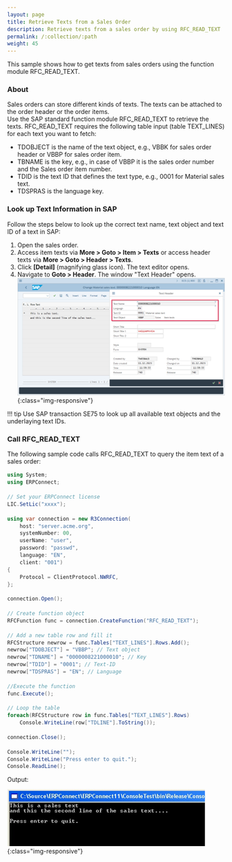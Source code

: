 ```yaml
---
layout: page
title: Retrieve Texts from a Sales Order
description: Retrieve texts from a sales order by using RFC_READ_TEXT
permalink: /:collection/:path
weight: 45
---
```


This sample shows how to get texts from sales orders using the function module RFC_READ_TEXT.

### About

Sales orders can store different kinds of texts.
The texts can be attached to the order header or the order items.<br>
Use the SAP standard function module RFC_READ_TEXT to retrieve the texts.
RFC_READ_TEXT requires the following table input (table TEXT_LINES) for each text you want to fetch:

- TDOBJECT is the name of the text object, e.g., VBBK for sales order header or VBBP for sales order item.
- TBNAME is the key, e.g., in case of VBBP it is the sales order number and the Sales order item number.
- TDID is the text ID that defines the text type, e.g., 0001 for Material sales text.
- TDSPRAS is the language key.

<!--- 
The following screenshot shows the texts of order items in a sales order. 
![ReadTextVA01](../../assets/images/samples/ReadTextVA01.jpg){:class="img-responsive"}
-->

### Look up Text Information in SAP

Follow the steps below to look up the correct text name, text object and text ID of a text in SAP:
1. Open the sales order.
2. Access item texts via **More > Goto > Item > Texts** or access header texts via **More > Goto > Header > Texts**.
3. Click **[Detail]** (magnifying glass icon). The text editor opens.
4. Navigate to **Goto > Header**. The window "Text Header" opens.<br>
![TextDetails](../../assets/images/samples/TextDetails.png){:class="img-responsive"}

!!! tip
    Use SAP transaction SE75 to look up all available text objects and the underlaying text IDs.

### Call RFC_READ_TEXT

The following sample code calls RFC_READ_TEXT to query the item text of a sales order:

```csharp linenums="1"
using System;
using ERPConnect;

// Set your ERPConnect license
LIC.SetLic("xxxx");

using var connection = new R3Connection(
    host: "server.acme.org",
    systemNumber: 00,
    userName: "user",
    password: "passwd",
    language: "EN",
    client: "001")
{
    Protocol = ClientProtocol.NWRFC,
};

connection.Open();
  
// Create function object
RFCFunction func = connection.CreateFunction("RFC_READ_TEXT");
  
// Add a new table row and fill it
RFCStructure newrow = func.Tables["TEXT_LINES"].Rows.Add();
newrow["TDOBJECT"] = "VBBP"; // Text object
newrow["TDNAME"] = "0000008221000010"; // Key
newrow["TDID"] = "0001"; // Text-ID
newrow["TDSPRAS"] = "EN"; // Language
  
//Execute the function          
func.Execute();
  
// Loop the table
foreach(RFCStructure row in func.Tables["TEXT_LINES"].Rows)
    Console.WriteLine(row["TDLINE"].ToString());
  
connection.Close();
  
Console.WriteLine("");
Console.WriteLine("Press enter to quit.");
Console.ReadLine();
```

Output:

![ReadTextConsole](../../assets/images/samples/ReadTextConsole.jpg){:class="img-responsive"}
